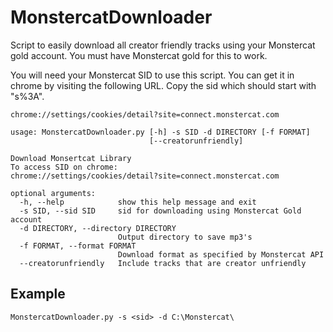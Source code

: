 # MonstercatDownloader

Script to easily download all creator friendly tracks using your Monstercat gold account. You must have Monstercat gold for this to work.

You will need your Monstercat SID to use this script. You can get it in chrome by visiting the following URL. Copy the sid which should start with "s%3A".
```
chrome://settings/cookies/detail?site=connect.monstercat.com
```

```
usage: MonstercatDownloader.py [-h] -s SID -d DIRECTORY [-f FORMAT]
                               [--creatorunfriendly]

Download Monsertcat Library
To access SID on chrome:
chrome://settings/cookies/detail?site=connect.monstercat.com

optional arguments:
  -h, --help            show this help message and exit
  -s SID, --sid SID     sid for downloading using Monstercat Gold account
  -d DIRECTORY, --directory DIRECTORY
                        Output directory to save mp3's
  -f FORMAT, --format FORMAT
                        Download format as specified by Monstercat API
  --creatorunfriendly   Include tracks that are creator unfriendly
```

## Example
```
MonstercatDownloader.py -s <sid> -d C:\Monstercat\
```
